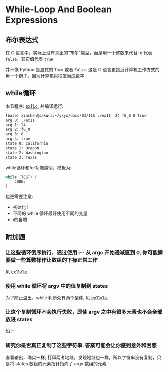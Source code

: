# While-Loop And Boolean Expressions

## 布尔表达式
在 C 语言中，实际上没有真正的“布尔”类型，而是用一个整数来代替: `0` 代表 `false`，其它值代表 `true`

并不像 Python 是显式的 `Ture` 或者 `False`. 这是 C 语言更接近计算机工作方式的另一个例子，因为计算机只把值当成数字

## while循环
本节程序: [ex11.c](./ex11.c), 并编译运行:

```sh
(base) xinchen@sakura:~/ysyx/docs/03/11$ ./ex11  24 fG_0 8 true
arg 0: ./ex11
arg 1: 24
arg 2: fG_0
arg 3: 8
arg 4: true
state 0: California
state 1: Oregon
state 2: Washington
state 3: Texas
```

while循环和for功能类似，模板为:

```c
while (TEST) {
    CODE;
}
```

也更需要注意: 
- 初始化 i
- 不同的 while 循环最好使用不同的变量
- i的自增

## 附加题
### 让这些循环倒序执行，通过使用 i-- 从 argc 开始递减直到 0, 你可能需要做一些算数操作让数组的下标正常工作
见 [ex11v1.c](./ex11v1.c)

### 使用 while 循环将 argv 中的值复制到 states
为了防止溢出，while 判断处有两个条件, 见 [ex11v1.c](./ex11v1.c)

### 让这个复制循环不会执行失败，即使 argv 之中有很多元素也不会全部放进 states
如上

### 研究你是否真正复制了这些字符串. 答案可能会让你感到意外和困惑
查看输出，确实一样; 打印两者地址，发现地址也一样，所以字符串没有复制，只是将 states 数组的元素指针指向了 argv 数组的元素